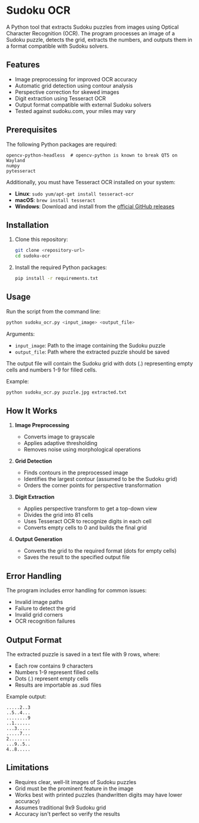 # Sudoku OCR

A Python tool that extracts Sudoku puzzles from images using Optical Character Recognition (OCR). The program processes an image of a Sudoku puzzle, detects the grid, extracts the numbers, and outputs them in a format compatible with Sudoku solvers.

## Features

- Image preprocessing for improved OCR accuracy
- Automatic grid detection using contour analysis
- Perspective correction for skewed images
- Digit extraction using Tesseract OCR
- Output format compatible with external Sudoku solvers
- Tested against sudoku.com, your miles may vary

## Prerequisites

The following Python packages are required:

```
opencv-python-headless  # opencv-python is known to break QT5 on Wayland
numpy
pytesseract
```

Additionally, you must have Tesseract OCR installed on your system:

- **Linux**: `sudo yum/apt-get install tesseract-ocr`
- **macOS**: `brew install tesseract`
- **Windows**: Download and install from the [official GitHub releases](https://github.com/UB-Mannheim/tesseract/wiki)

## Installation

1. Clone this repository:
   ```bash
   git clone <repository-url>
   cd sudoku-ocr
   ```

2. Install the required Python packages:
   ```bash
   pip install -r requirements.txt
   ```

## Usage

Run the script from the command line:

```bash
python sudoku_ocr.py <input_image> <output_file>
```

Arguments:
- `input_image`: Path to the image containing the Sudoku puzzle
- `output_file`: Path where the extracted puzzle should be saved

The output file will contain the Sudoku grid with dots (.) representing empty cells and numbers 1-9 for filled cells.

Example:
```bash
python sudoku_ocr.py puzzle.jpg extracted.txt
```

## How It Works

1. **Image Preprocessing**
   - Converts image to grayscale
   - Applies adaptive thresholding
   - Removes noise using morphological operations

2. **Grid Detection**
   - Finds contours in the preprocessed image
   - Identifies the largest contour (assumed to be the Sudoku grid)
   - Orders the corner points for perspective transformation

3. **Digit Extraction**
   - Applies perspective transform to get a top-down view
   - Divides the grid into 81 cells
   - Uses Tesseract OCR to recognize digits in each cell
   - Converts empty cells to 0 and builds the final grid

4. **Output Generation**
   - Converts the grid to the required format (dots for empty cells)
   - Saves the result to the specified output file

## Error Handling

The program includes error handling for common issues:
- Invalid image paths
- Failure to detect the grid
- Invalid grid corners
- OCR recognition failures

## Output Format

The extracted puzzle is saved in a text file with 9 rows, where:
- Each row contains 9 characters
- Numbers 1-9 represent filled cells
- Dots (.) represent empty cells
- Results are importable as .sud files

Example output:
```
.....2..3
..5..4...
........9
..1......
...3.....
.....7...
2........
...9..5..
4..8.....
```

## Limitations

- Requires clear, well-lit images of Sudoku puzzles
- Grid must be the prominent feature in the image
- Works best with printed puzzles (handwritten digits may have lower accuracy)
- Assumes traditional 9x9 Sudoku grid
- Accuracy isn't perfect so verify the results


